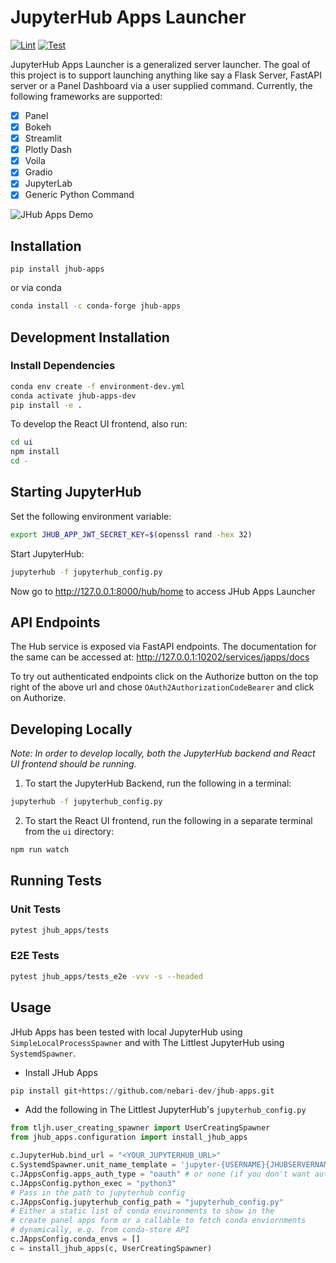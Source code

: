 # JupyterHub Apps Launcher

[![Lint](https://github.com/nebari-dev/jhub-apps/actions/workflows/lint.yml/badge.svg)](https://github.com/nebari-dev/jhub-apps/actions/workflows/lint.yml)
[![Test](https://github.com/nebari-dev/jhub-apps/actions/workflows/test.yml/badge.svg)](https://github.com/nebari-dev/jhub-apps/actions/workflows/test.yml)

JupyterHub Apps Launcher is a generalized server launcher. The goal of this project is to support
launching anything like say a Flask Server, FastAPI server or a Panel Dashboard via a user supplied
command. Currently, the following frameworks are supported:

- [x] Panel
- [x] Bokeh
- [x] Streamlit
- [x] Plotly Dash
- [x] Voila
- [x] Gradio
- [x] JupyterLab
- [x] Generic Python Command

![JHub Apps Demo](https://raw.githubusercontent.com/nebari-dev/jhub-apps/main/demo.gif)

## Installation

```
pip install jhub-apps
```

or via conda

```bash
conda install -c conda-forge jhub-apps
```

## Development Installation

### Install Dependencies

```bash
conda env create -f environment-dev.yml
conda activate jhub-apps-dev
pip install -e .
```

To develop the React UI frontend, also run:

```bash
cd ui
npm install
cd -
```

## Starting JupyterHub

Set the following environment variable:

```bash
export JHUB_APP_JWT_SECRET_KEY=$(openssl rand -hex 32)
```

Start JupyterHub:

```bash
jupyterhub -f jupyterhub_config.py
```

Now go to http://127.0.0.1:8000/hub/home to access JHub Apps Launcher

## API Endpoints

The Hub service is exposed via FastAPI endpoints. The documentation for the same can be accessed at:
http://127.0.0.1:10202/services/japps/docs

To try out authenticated endpoints click on the Authorize button on the top right of
the above url and chose `OAuth2AuthorizationCodeBearer` and click on Authorize.

## Developing Locally

_Note: In order to develop locally, both the JupyterHub backend and React UI frontend should be running._

1. To start the JupyterHub Backend, run the following in a terminal:

```bash
jupyterhub -f jupyterhub_config.py
```

2. To start the React UI frontend, run the following in a separate terminal from the `ui` directory:

```bash
npm run watch
```

## Running Tests

### Unit Tests

```bash
pytest jhub_apps/tests
```

### E2E Tests

```bash
pytest jhub_apps/tests_e2e -vvv -s --headed
```

## Usage

JHub Apps has been tested with local JupyterHub using `SimpleLocalProcessSpawner` and with
The Littlest JupyterHub using `SystemdSpawner`.

- Install JHub Apps

```python
pip install git+https://github.com/nebari-dev/jhub-apps.git
```

- Add the following in The Littlest JupyterHub's `jupyterhub_config.py`

```python
from tljh.user_creating_spawner import UserCreatingSpawner
from jhub_apps.configuration import install_jhub_apps

c.JupyterHub.bind_url = "<YOUR_JUPYTERHUB_URL>"
c.SystemdSpawner.unit_name_template = 'jupyter-{USERNAME}{JHUBSERVERNAME}'
c.JAppsConfig.apps_auth_type = "oauth" # or none (if you don't want authentication on apps)
c.JAppsConfig.python_exec = "python3"
# Pass in the path to jupyterhub config
c.JAppsConfig.jupyterhub_config_path = "jupyterhub_config.py"
# Either a static list of conda environments to show in the
# create panel apps form or a callable to fetch conda enviornments
# dynamically, e.g. from conda-store API
c.JAppsConfig.conda_envs = []
c = install_jhub_apps(c, UserCreatingSpawner)
```
